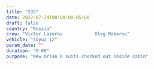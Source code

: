 ```yaml
---
title: "235"
date: 2022-07-24T00:00:00-05:00
draft: false
country: "Russia"
crew: "Victor Lazerov            Oleg Makarov"
vehicle: "Soyuz 12"
param_date: ""
duration: "0:00"
purpose: "New Orlan D suits checked out inside cabin"
---
```

